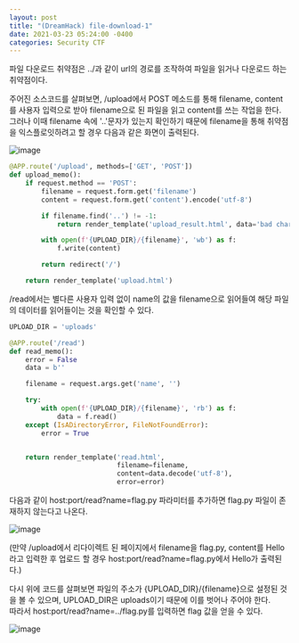 ```yaml
---
layout: post
title: "(DreamHack) file-download-1"
date: 2021-03-23 05:24:00 -0400
categories: Security CTF
---
```


파일 다운로드 취약점은 ../과 같이 url의 경로를 조작하여 파일을 읽거나 다운로드 하는 취약점이다.

주어진 소스코드를 살펴보면, /upload에서 POST 메소드를 통해 filename, content를 사용자 입력으로 받아 filename으로 된 파일을 읽고 content를 쓰는 작업을 한다. 그러나 이때 filename 속에 '..'문자가 있는지 확인하기 때문에 filename을 통해 취약점을 익스플로잇하려고 할 경우 다음과 같은 화면이 출력된다.

![image](https://user-images.githubusercontent.com/24788751/112131875-5c8add00-8c0d-11eb-9387-e557305bd1ea.png)

``` python
@APP.route('/upload', methods=['GET', 'POST'])
def upload_memo():
    if request.method == 'POST':
        filename = request.form.get('filename')
        content = request.form.get('content').encode('utf-8')

        if filename.find('..') != -1:
            return render_template('upload_result.html', data='bad characters,,')

        with open(f'{UPLOAD_DIR}/{filename}', 'wb') as f:
            f.write(content)

        return redirect('/')

    return render_template('upload.html')
```

/read에서는 별다른 사용자 입력 없이 name의 값을 filename으로 읽어들여 해당 파일의 데이터를 읽어들이는 것을 확인할 수 있다.

``` python
UPLOAD_DIR = 'uploads'

@APP.route('/read')
def read_memo():
    error = False
    data = b''

    filename = request.args.get('name', '')

    try:
        with open(f'{UPLOAD_DIR}/{filename}', 'rb') as f:
            data = f.read()
    except (IsADirectoryError, FileNotFoundError):
        error = True


    return render_template('read.html',
                           filename=filename,
                           content=data.decode('utf-8'),
                           error=error)
```

다음과 같이 host:port/read?name=flag.py 파라미터를 추가하면 flag.py 파일이 존재하지 않는다고 나온다.

![image](https://user-images.githubusercontent.com/24788751/112131799-44b35900-8c0d-11eb-9ebd-ef69958ff57a.png)

(만약 /upload에서 리다이렉트 된 페이지에서 filename을 flag.py, content를 Hello라고 입력한 후 업로드 할 경우 host:port/read?name=flag.py에서 Hello가 출력된다.)

다시 위에 코드를 살펴보면 파일의 주소가 {UPLOAD_DIR}/{filename}으로 설정된 것을 볼 수 있으며, UPLOAD_DIR은 uploads이기 때문에 이를 벗어나 주어야 한다.\
따라서 host:port/read?name=../flag.py를 입력하면 flag 값을 얻을 수 있다.

![image](https://user-images.githubusercontent.com/24788751/112131785-3feea500-8c0d-11eb-96b1-751191e4e218.png)